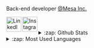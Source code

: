 
Back-end developer [@Mesa Inc.][mesa]

[<img align="left" alt="LinkedIn" width="40px" src="https://image.flaticon.com/icons/svg/187/187185.svg" />][linkedin]
[<img align="left" alt="Instagram" width="40px" src="https://image.flaticon.com/icons/svg/187/187207.svg" />][instagram]


<br />
<br />

<details>
  <summary>:zap: Github Stats</summary>

  <img align="left" alt="codeSTACKr's Github Stats" src="https://github-readme-stats.codestackr.vercel.app/api?username=caiofsr&count_private=true&show_icons=true&theme=radical" />

</details>


<details>
  <summary>:zap: Most Used Languages</summary>

  [![Top Langs](https://github-readme-stats.vercel.app/api/top-langs/?username=caiofsr&layout=compact&theme=radical)](https://github.com/anuraghazra/github-readme-stats)

</details>

[instagram]: https://www.instagram.com/caiofsr1
[linkedin]: https://www.linkedin.com/in/caiofsr/
[mesa]: https://www.mesainc.com.br/home
